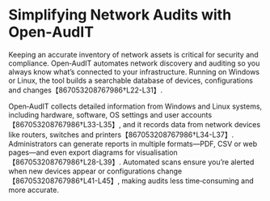# Simplifying Network Audits with Open‑AudIT

Keeping an accurate inventory of network assets is critical for security and compliance. Open‑AudIT automates network discovery and auditing so you always know what’s connected to your infrastructure. Running on Windows or Linux, the tool builds a searchable database of devices, configurations and changes【867053208767986†L22-L31】.

Open‑AudIT collects detailed information from Windows and Linux systems, including hardware, software, OS settings and user accounts【867053208767986†L33-L35】, and it records data from network devices like routers, switches and printers【867053208767986†L34-L37】. Administrators can generate reports in multiple formats—PDF, CSV or web pages—and even export diagrams for visualisation【867053208767986†L28-L39】. Automated scans ensure you’re alerted when new devices appear or configurations change【867053208767986†L41-L45】, making audits less time‑consuming and more accurate.
